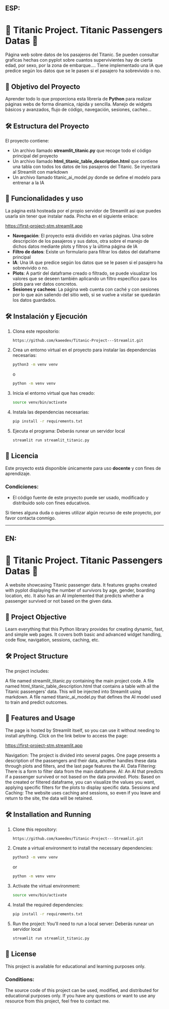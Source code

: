 ## ESP:

# 🚢 Titanic Project. Titanic Passengers Datas 🐍

Página web sobre datos de los pasajeros del Titanic. Se pueden consultar graficas hechas con pyplot sobre cuantos supervivientes hay de cierta edad, por sexo, por la zona de embarque.... Tiene implementado una IA que predice según los datos que se le pasen
si el pasajero ha sobrevivido o no.

## 🎯 Objetivo del Proyecto

Aprender todo lo que proporciona esta librería de **Python** para realizar páginas webs de forma dinamica, rápida y sencilla. Manejo de widgets básicos y avanzados, flujo de código, navegación, sesiones, cacheo...

## 🛠️ Estructura del Proyecto

El proyecto contiene:
- Un archivo llamado **streamlit_titanic.py** que recoge todo el código principal del proyecto
- Un archivo llamado **html_titanic_table_description.html** que contiene una tabla con todos los datos de los pasajeros del Titanic. Se inyectará al Streamlit con markdown
- Un archivo llamado titanic_ai_model.py donde se define el modelo para entrenar a la IA


## 🚀 Funcionalidades y uso

La página está hosteada por el propio servidor de Streamlit asi que puedes usarla sin tener que instalar nada. Pincha en el siguiente enlace:

https://first-project-stm.streamlit.app

- **Navegación**: El proyecto está dividido en varias páginas. Una sobre descripción de los pasajeros y sus datos, otra sobre el manejo de dichos datos mediante plots y filtros y la última página de IA
- **Filtro de datos**: Existe un formulario para filtrar los datos del dataframe principal
- **IA**: Una IA que predice según los datos que se le pasen si el pasajero ha sobrevivido o no.
- **Plots**: A partir del dataframe creado o filtrado, se puede visualizar los valores que se deseen también aplicando un filtro específico para los plots para ver datos concretos.
- **Sesiones y cacheos**: La página web cuenta con caché y con sesiones por lo que aún saliendo del sitio web, si se vuelve a visitar se quedarán los datos guardados.


## 🛠️ Instalación y Ejecución

1. Clona este repositorio:
   ```bash
   https://github.com/kaeedev/Titanic-Project---Streamlit.git

2. Crea un entorno virtual en el proyecto para instalar las dependencias necesarias:
   ```bash
   python3 -m venv venv
   
   ```
   o
   ```bash
   python -m venv venv
   ```

3. Inicia el entorno virtual que has creado:
   ```bash
   source venv/bin/activate

4. Instala las dependencias necesarias:
   ```bash
   pip install -r requirements.txt
   ```

5. Ejecuta el programa:
   Deberás runear un servidor local
   ```bash
   streamlit run streamlit_titanic.py
   ```

## 📝 Licencia

Este proyecto está disponible únicamente para uso **docente** y con fines de aprendizaje.

### Condiciones:
- El código fuente de este proyecto puede ser usado, modificado y distribuido solo con fines educativos.

Si tienes alguna duda o quieres utilizar algún recurso de este proyecto, por favor contacta conmigo.

---

## EN:

# 🚢 Titanic Project. Titanic Passengers Datas 🐍

A website showcasing Titanic passenger data. It features graphs created with pyplot displaying the number of survivors by age, gender, boarding location, etc. It also has an AI implemented that predicts whether a passenger survived or not based on the given data.

## 🎯 Project Objective

Learn everything that this Python library provides for creating dynamic, fast, and simple web pages. It covers both basic and advanced widget handling, code flow, navigation, sessions, caching, etc.

## 🛠️ Project Structure

The project includes:

A file named streamlit_titanic.py containing the main project code.
A file named html_titanic_table_description.html that contains a table with all the Titanic passengers' data. This will be injected into Streamlit using markdown.
A file named titanic_ai_model.py that defines the AI model used to train and predict outcomes.

## 🚀 Features and Usage

The page is hosted by Streamlit itself, so you can use it without needing to install anything. Click on the link below to access the page:

https://first-project-stm.streamlit.app

Navigation: The project is divided into several pages. One page presents a description of the passengers and their data, another handles these data through plots and filters, and the last page features the AI.
Data Filtering: There is a form to filter data from the main dataframe.
AI: An AI that predicts if a passenger survived or not based on the data provided.
Plots: Based on the created or filtered dataframe, you can visualize the values you want, applying specific filters for the plots to display specific data.
Sessions and Caching: The website uses caching and sessions, so even if you leave and return to the site, the data will be retained.

## 🛠️ Installation and Running

1. Clone this repository:
   ```bash
   https://github.com/kaeedev/Titanic-Project---Streamlit.git

2. Create a virtual environment to install the necessary dependencies:
   ```bash
   python3 -m venv venv
   
   ```
   or
   ```bash
   python -m venv venv
   ```

3. Activate the virtual environment:
   ```bash
   source venv/bin/activate

4. Install the required dependencies:
   ```bash
   pip install -r requirements.txt
   ```

5. Run the project: You'll need to run a local server:
   Deberás runear un servidor local
   ```bash
   streamlit run streamlit_titanic.py
   ```
   
## 📝 License

This project is available for educational and learning purposes only.

### Conditions:

The source code of this project can be used, modified, and distributed for educational purposes only.
If you have any questions or want to use any resource from this project, feel free to contact me.
